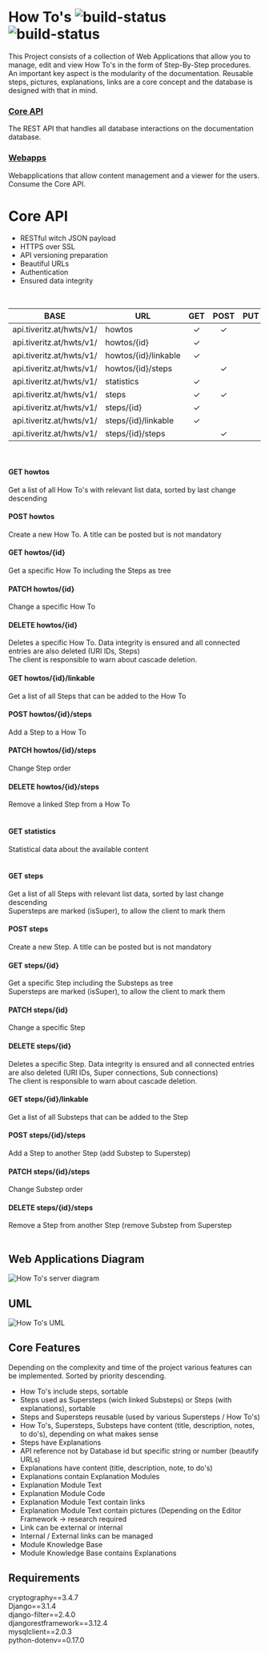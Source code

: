 # How To's ![build-status](https://img.shields.io/docker/cloud/automated/tiveritz/how-tos-api) ![build-status](https://img.shields.io/docker/cloud/build/tiveritz/how-tos-api)
This Project consists of a collection of Web Applications that allow you to manage, edit and view How To's in the form of Step-By-Step procedures. An important key aspect is the modularity of the documentation. Reusable steps, pictures, explanations, links are a core concept and the database is designed with that in mind.

### [Core API](https://github.com/tiveritz/how-tos-api)
The REST API that handles all database interactions on the documentation database.<br>

### [Webapps](https://github.com/tiveritz/how-tos-webapps)
Webapplications that allow content management and a viewer for the users. Consume the Core API.

# Core API
* RESTful witch JSON payload
* HTTPS over SSL
* API versioning preparation
* Beautiful URLs
* Authentication
* Ensured data integrity
<br/>

| BASE                     | URL                  | GET   | POST  | PUT   | PATCH | DELETE |
| ------------------------ | -------------------- | :---: | :---: | :---: | :---: | :----: |
| api.tiveritz.at/hwts/v1/ | howtos               |   ✓   |   ✓   |       |       |        |
| api.tiveritz.at/hwts/v1/ | howtos/{id}          |   ✓   |       |       |   ✓   |   ✓    |
| api.tiveritz.at/hwts/v1/ | howtos/{id}/linkable |   ✓   |       |       |       |        |
| api.tiveritz.at/hwts/v1/ | howtos/{id}/steps    |       |   ✓   |       |   ✓   |   ✓    |
| api.tiveritz.at/hwts/v1/ | statistics           |   ✓   |       |       |       |        |
| api.tiveritz.at/hwts/v1/ | steps                |   ✓   |   ✓   |       |       |        |
| api.tiveritz.at/hwts/v1/ | steps/{id}           |   ✓   |       |       |   ✓   |   ✓    |
| api.tiveritz.at/hwts/v1/ | steps/{id}/linkable  |   ✓   |       |       |       |        |
| api.tiveritz.at/hwts/v1/ | steps/{id}/steps     |       |   ✓   |       |   ✓   |   ✓    |
<br/>

#### GET howtos
Get a list of all How To's with relevant list data, sorted by last change descending<br/>
#### POST howtos
Create a new How To. A title can be posted but is not mandatory<br/>
#### GET howtos/{id}
Get a specific How To including the Steps as tree<br/>
#### PATCH howtos/{id}
Change a specific How To<br/>
#### DELETE howtos/{id}
Deletes a specific How To. Data integrity is ensured and all connected entries are also deleted (URI IDs, Steps)<br/>
The client is responsible to warn about cascade deletion.<br/>
#### GET howtos/{id}/linkable
Get a list of all Steps that can be added to the How To<br/>
#### POST howtos/{id}/steps
Add a Step to a How To<br/>
#### PATCH howtos/{id}/steps
Change Step order<br/>
#### DELETE howtos/{id}/steps
Remove a linked Step from a How To<br/>
<br/>

#### GET statistics
Statistical data about the available content<br/>
<br/>

#### GET steps
Get a list of all Steps with relevant list data, sorted by last change descending<br/>
Supersteps are marked (isSuper), to allow the client to mark them<br/>
#### POST steps
Create a new Step. A title can be posted but is not mandatory<br/>
#### GET steps/{id}
Get a specific Step including the Substeps as tree<br/>
Supersteps are marked (isSuper), to allow the client to mark them<br/>
#### PATCH steps/{id}
Change a specific Step<br/>
#### DELETE steps/{id}
Deletes a specific Step. Data integrity is ensured and all connected entries are also deleted (URI IDs, Super connections, Sub connections)<br/>
The client is responsible to warn about cascade deletion.<br/>
#### GET steps/{id}/linkable
Get a list of all Substeps that can be added to the Step<br/>
#### POST steps/{id}/steps
Add a Step to another Step (add Substep to Superstep)<br/>
#### PATCH steps/{id}/steps
Change Substep order<br/>
#### DELETE steps/{id}/steps
Remove a Step from another Step (remove Substep from Superstep<br/>
<br/>

## Web Applications Diagram
![](./docs/server.png?raw=true "How To's server diagram")

## UML
![](./docs/uml.png?raw=true "How To's UML")


## Core Features
Depending on the complexity and time of the project various features can be implemented. Sorted by priority descending.
* How To's include steps, sortable
* Steps used as Supersteps (wich linked Substeps) or Steps (with explanations), sortable
* Steps and Supersteps reusable (used by various Supersteps / How To's)
* How To's, Supersteps, Substeps have content (title, description, notes, to do's), depending on what makes sense
* Steps have Explanations
* API reference not by Database id but specific string or number (beautify URLs)
* Explanations have content (title, description, note, to do's)
* Explanations contain Explanation Modules
* Explanation Module Text
* Explanation Module Code
* Explanation Module Text contain links
* Explanation Module Text contain pictures (Depending on the Editor Framework -> research required
* Link can be external or internal
* Internal / External links can be managed
* Module Knowledge Base
* Module Knowledge Base contains Explanations


## Requirements
cryptography==3.4.7<br>
Django==3.1.4<br>
django-filter==2.4.0<br>
djangorestframework==3.12.4<br>
mysqlclient==2.0.3<br>
python-dotenv==0.17.0<br>